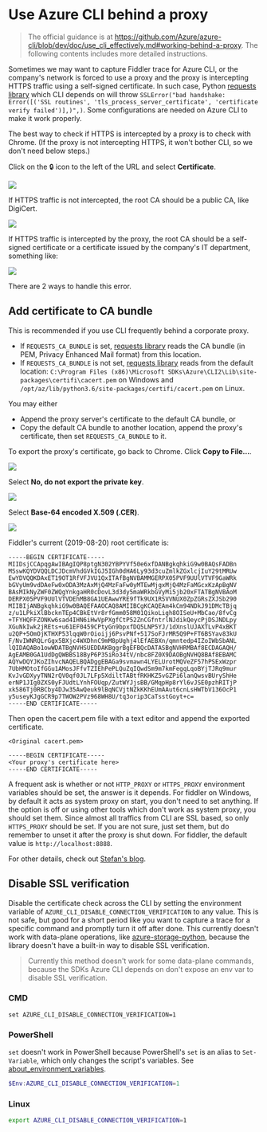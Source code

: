 # Use Azure CLI behind a proxy

> The official guidance is at https://github.com/Azure/azure-cli/blob/dev/doc/use_cli_effectively.md#working-behind-a-proxy. The following contents includes more detailed instructions.

Sometimes we may want to capture Fiddler trace for Azure CLI, or the company's network is forced to use a proxy and the proxy is intercepting HTTPS traffic using a self-signed certificate. In such case, Python [requests library] which CLI depends on will throw `SSLError("bad handshake: Error([('SSL routines', 'tls_process_server_certificate', 'certificate verify failed')],)",)`. Some configurations are needed on Azure CLI to make it work properly. 

The best way to check if HTTPS is intercepted by a proxy is to check with Chrome. (If the proxy is not intercepting HTTPS, it won't bother CLI, so we don't need below steps.)  

Click on the :lock: icon to the left of the URL and select **Certificate**.

![](cli-proxy-1.png)

If HTTPS traffic is not intercepted, the root CA should be a public CA, like DigiCert.

![](cli-proxy-2.png)

If HTTPS traffic is intercepted by the proxy, the root CA should be a self-signed certificate or a certificate issued by the company's IT department, something like:

![](cli-proxy-fiddler.png)

There are 2 ways to handle this error.

## Add certificate to CA bundle

This is recommended if you use CLI frequently behind a corporate proxy. 

- If `REQUESTS_CA_BUNDLE` is set, [requests library] reads the CA bundle (in PEM, Privacy Enhanced Mail format) from this location.
- If `REQUESTS_CA_BUNDLE` is not set, [requests library] reads from the default location: `C:\Program Files (x86)\Microsoft SDKs\Azure\CLI2\Lib\site-packages\certifi\cacert.pem` on Windows and ` /opt/az/lib/python3.6/site-packages/certifi/cacert.pem` on Linux. 

You may either 
- Append the proxy server's certificate to the default CA bundle, or
- Copy the default CA bundle to another location, append the proxy's certificate, then set `REQUESTS_CA_BUNDLE` to it. 

To export the proxy's certificate, go back to Chrome. Click **Copy to File...**. 

![](cli-proxy-export-1.png)

Select **No, do not export the private key**.

![](cli-proxy-export-2.png)

Select **Base-64 encoded X.509 (.CER)**.

![](cli-proxy-export-3.png)

Fiddler's current (2019-08-20) root certificate is:

```
-----BEGIN CERTIFICATE-----
MIIDsjCCApqgAwIBAgIQP8ptgN302YBPYVf50e6xfDANBgkqhkiG9w0BAQsFADBn
MSswKQYDVQQLDCJDcmVhdGVkIGJ5IGh0dHA6Ly93d3cuZmlkZGxlcjIuY29tMRUw
EwYDVQQKDAxET19OT1RfVFJVU1QxITAfBgNVBAMMGERPX05PVF9UUlVTVF9GaWRk
bGVyUm9vdDAeFw0xODA3MzAxMjQ4MzFaFw0yMTEwMjgxMjQ4MzFaMGcxKzApBgNV
BAsMIkNyZWF0ZWQgYnkgaHR0cDovL3d3dy5maWRkbGVyMi5jb20xFTATBgNVBAoM
DERPX05PVF9UUlVTVDEhMB8GA1UEAwwYRE9fTk9UX1RSVVNUX0ZpZGRsZXJSb290
MIIBIjANBgkqhkiG9w0BAQEFAAOCAQ8AMIIBCgKCAQEAm4kCm94NDkJ91DMcTBjq
z/u1LPkiXlBbcknTEp4CBkEtVr8rfGmm058M01QikoLigh8OISeU+MbCao/8fvCg
+TFYHQFFZONKw6sad4IHN6iHwVpPXgfCtP52ZnCGfntrlNJdikQeycPjDSJNDLpy
XGuNkIwk2jREts+u61EF0459CPtyGn9bpxfDQ5LNP5YJ/1dXnslUJAXTLvP4xBKT
u2QP+5OmOjKTHXP53lqqW0rOioijj6PsvPNf+517SoFJrMR5Q9P+FT6BSYav83kU
F/NvIWNRQLrGgx5BXjc4WXDhnC9mM8pUghj4lEfAEBXn/qmntedp4IZoIWbSbANL
lQIDAQABo1owWDATBgNVHSUEDDAKBggrBgEFBQcDATASBgNVHRMBAf8ECDAGAQH/
AgEAMB0GA1UdDgQWBBS18ByP6P35iRo34tV/nbc8FZ0X9DAOBgNVHQ8BAf8EBAMC
AQYwDQYJKoZIhvcNAQELBQADggEBAGa9svmawn4LYELUrotMQVeZF57hPSExWzpr
7UbHMOtoIfGGu1AMosJFfvTZIEhPePLQuZqIQwdSm9m7kmFegqLqoBYjTJRq9mur
KvJvGDXyyTNN2rQV0qf0JL7LFp5XdiltTABtfRKHKZ5vGZPi6lanQwsvBUryShHe
erNP1JIg0ZXS0yFJUdtLYnhFOUqp/ZutWYJjsBB/GMqpHp8rYl6vJSE0pzhRITjP
xk586Tj0RBCby4DJw35AwQeuk9lBqNCVjtNZkKKhEUmAAut6cnLsHWTbV136OcP1
y5useyKJgGCR9p7TWOW2PVz968WH8U/tq3orip3CaTsstGoyt+c=
-----END CERTIFICATE-----
```

Then open the cacert.pem file with a text editor and append the exported certificate.

```
<Original cacert.pem>

-----BEGIN CERTIFICATE-----
<Your proxy's certificate here> 
-----END CERTIFICATE-----
```

A frequent ask is whether or not `HTTP_PROXY` or `HTTPS_PROXY` environment variables should be set, the answer is it depends. For fiddler on Windows, by default it acts as system proxy on start, you don't need to set anything. If the option is off or using other tools which don't work as system proxy, you should set them. Since almost all traffics from CLI are SSL based, so only `HTTPS_PROXY` should be set. If you are not sure, just set them, but do remember to unset it after the proxy is shut down. For fiddler, the default value is `http://localhost:8888`.

For other details, check out [Stefan's blog](https://blog.jhnr.ch/2018/05/16/working-with-azure-cli-behind-ssl-intercepting-proxy-server/).

[requests library]: https://github.com/kennethreitz/requests

## Disable SSL verification

Disable the certificate check across the CLI by setting the environment variable of `AZURE_CLI_DISABLE_CONNECTION_VERIFICATION` to any value. This is not safe, but good for a short period like you want to capture a trace for a specific command and promptly turn it off after done. This currently doesn't work with data-plane operations, like [azure-storage-python](https://github.com/Azure/azure-storage-python), because the library doesn't have a built-in way to disable SSL verification. 

> Currently this method doesn't work for some data-plane commands, because the SDKs Azure CLI depends on don't expose an env var to disable SSL verification. 

### CMD

```batch
set AZURE_CLI_DISABLE_CONNECTION_VERIFICATION=1
```

### PowerShell

`set` doesn't work in PowerShell because PowerShell's `set` is an alias to `Set-Variable`, which only changes the script's variables. See [about_environment_variables](https://docs.microsoft.com/en-us/powershell/module/microsoft.powershell.core/about/about_environment_variables?view=powershell-6).

```powershell
$Env:AZURE_CLI_DISABLE_CONNECTION_VERIFICATION=1
```

### Linux

```bash
export AZURE_CLI_DISABLE_CONNECTION_VERIFICATION=1
```
